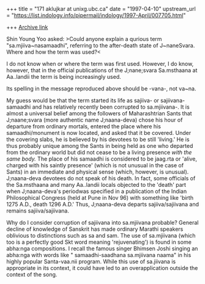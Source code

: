 +++
title = "171 aklujkar at unixg.ubc.ca"
date = "1997-04-10"
upstream_url = "https://list.indology.info/pipermail/indology/1997-April/007705.html"

+++
[Archive link](https://list.indology.info/pipermail/indology/1997-April/007705.html)

Shin Young Yoo <ysyoung at giaspn01.vsnl.net.in> asked: >Could anyone explain
a qurious term "sa.mjiiva~nasamaadhi",
referring to the after-death state of J~naneSvara. Where and how the term
was used?<

I do not know when or where the term was first used. However, I do know,
however, that in the official publications of the J;nane;svara Sa.msthaana
at Aa..landii the term is being increasingly used.

Its spelling in the message reproduced above should be -vana-, not va~na.

My guess would be that the term started its life as sajiiva- or
sajiivana-samaadhi and has relatively recently been corrupted to
sa.mjiivana-. It is almost a universal belief among the followers of
Maharashtrian Sants that J;naane;svara (more authentic name J;naana-deva)
chose his hour of departure from ordinary mortals, entered the place where
his samaadhi/monument is now located, and asked that it be covered. Under
the covering slabs, he is believed by his devotees to be still 'living.' He
is thus probably unique among the Sants in being held as one who departed
from the ordinary world but did not cease to be a living presence *with the
same body.* The place of his samaadhi is considered to be jaag.rta or
'alive, charged with his saintly presence' (which is not unusual in the
case of Sants) in an immediate and physical sense (which, however, is
unusual). J;naana-deva devotees do not speak of his death. In fact, some
officials of the Sa.msthaana and many Aa..landii locals objected to the
'death' part when J;naana-deva's periodwas specified in a publication of
the Indian Philosophical Congress (held at Pune in Nov 96) with something
like 'birth 1275 A.D., death 1296 A.D.' Thus, J;naana-deva departs
sajiiva/sajiivana and remains sajiiva/sajiivana.

Why do I consider corruption of sajiivana into sa.mjiivana probable?
General decline of knowledge of Sanskrit has made ordinary Marathi speakers
oblivious to distinctions such as sa and sam. The use of sa.mjiivana (which
too is a perfectly good Skt word meaning 'rejuvenating') is found in some
abha:nga compositions. I recall the famous singer Bhimsen Joshi singing an
abha:nga with words like " samaadhi-saadhana sa.mjiivana naama"  in his
highly popular Santa-vaa.nii program.  While this use of sa.jiivana is
appropriate in its context, it could have led to an overapplication outside
the context of the song.






